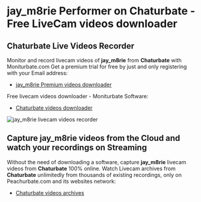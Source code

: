 # jay_m8rie Performer on Chaturbate - Free LiveCam videos downloader

## Chaturbate Live Videos Recorder

Monitor and record livecam videos of **jay_m8rie** from **Chaturbate** with Moniturbate.com
Get a premium trial for free by just and only registering with your Email address:
* [jay_m8rie Premium videos downloader](https://moniturbate.com/request-demo-licence-key.html)

Free livecam videos downloader - Moniturbate Software:
* [Chaturbate videos downloader](https://moniturbate.com/moniturbate-download-software.html)

![jay_m8rie livecam videos recorder](https://peachurnet.com/templates/moniturbate-software.png)


## Capture jay_m8rie videos from the Cloud and watch your recordings on Streaming

Without the need of downloading a software, capture **jay_m8rie** livecam videos from **Chaturbate** 100% online.
Watch Livecam archives from **Chaturbate** unlimitedly from thousands of existing recordings, only on Peachurbate.com and its websites network:
* [Chaturbate videos archives](https://peachurnet.com/)